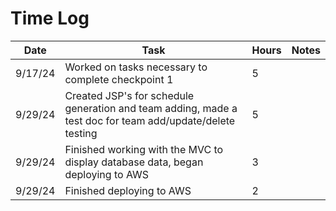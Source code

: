 # Time Log

| Date    | Task                                                                                                      | Hours | Notes|
|---------|-----------------------------------------------------------------------------------------------------------|-------|------|
| 9/17/24 | Worked on tasks necessary to complete checkpoint 1                                                        | 5     | |
| 9/29/24 | Created JSP's for schedule generation and team adding, made a test doc for team add/update/delete testing | 5     | |
| 9/29/24 | Finished working with the MVC to display database data, began deploying to AWS                            | 3     | |
| 9/29/24 | Finished deploying to AWS                                                                                 | 2     | |
